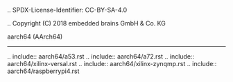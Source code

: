 .. SPDX-License-Identifier: CC-BY-SA-4.0

.. Copyright (C) 2018 embedded brains GmbH & Co. KG

aarch64 (AArch64)
*****************

.. include:: aarch64/a53.rst
.. include:: aarch64/a72.rst
.. include:: aarch64/xilinx-versal.rst
.. include:: aarch64/xilinx-zynqmp.rst
.. include:: aarch64/raspberrypi4.rst